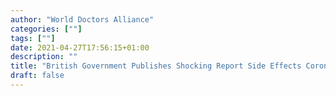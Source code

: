 ```yaml
---
author: "World Doctors Alliance"
categories: [""]
tags: [""]
date: 2021-04-27T17:56:15+01:00
description: ""
title: "British Government Publishes Shocking Report Side Effects Corona Vaccines Strokes Blindness Miscarriages"
draft: false
---
```

